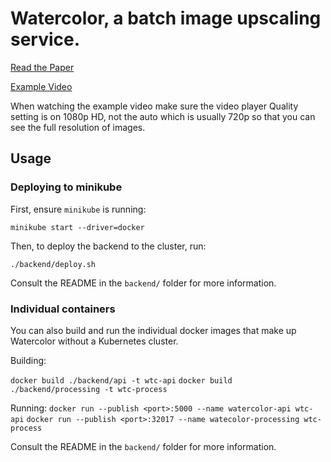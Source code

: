 # Watercolor, a batch image upscaling service.
[Read the Paper](https://drive.google.com/file/d/1PzlfL3u_YCR4NGQu_GzBmSFIPpEi4upc/view?usp=sharing) 

[Example Video](https://drive.google.com/file/d/1rqIlqT6vM0F6K8rm1HCJzbU2FUOzveyB/view)

When watching the example video make sure the video player Quality setting is on 1080p HD, not the auto which is usually 720p so
that you can see the full resolution of images.
## Usage

### Deploying to minikube

First, ensure `minikube` is running:

`minikube start --driver=docker`

Then, to deploy the backend to the cluster, run:

`./backend/deploy.sh`

Consult the README in the `backend/` folder for more information.

### Individual containers

You can also build and run the individual docker images that make up
Watercolor without a Kubernetes cluster. 

Building:

`docker build ./backend/api -t wtc-api`
`docker build ./backend/processing -t wtc-process`

Running:
`docker run --publish <port>:5000 --name watercolor-api wtc-api`
`docker run --publish <port>:32017 --name watecolor-processing wtc-process`

Consult the README in the `backend/` folder for more information.
